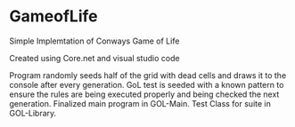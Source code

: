 # GameofLife
Simple Implemtation of Conways Game of Life

Created using Core.net and visual studio code

Program randomly seeds half of the grid with dead cells and draws it to the console after every generation.
GoL test is seeded with a known pattern to ensure the rules are being executed properly and being checked the next generation.
Finalized main program in GOL-Main.
Test Class for suite in GOL-Library.
